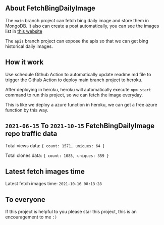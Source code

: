 ## About FetchBingDailyImage

The `main` branch project can fetch bing daily image and store them in MongoDB.
It also can create a post automatically, you can see the images list in [this website](https://oursalbum.netlify.app)

The `apis` branch project can expose the apis so that we can get bing historical daily images.

## How it work

Use schedule Github Action to automatically update readme.md file to trigger the Github Action to deploy main branch project to heroku.

After deploying in heroku, heroku will automatically execute `npm start` command to run this project, so we can fetch the image everyday.

This is like we deploy a azure function in heroku, we can get a free azure function by this way.

## `2021-06-15` To `2021-10-15` FetchBingDailyImage repo traffic data

Total views data: `{ count: 1571, uniques: 64 }`

Total clones data: `{ count: 1085, uniques: 359 }`

## Latest fetch images time

Latest fetch images time: `2021-10-16 08:13:28`

## To everyone

If this project is helpful to you please star this project, this is an encouragement to me `:)`



